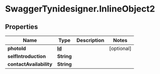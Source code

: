 # SwaggerTynidesigner.InlineObject2

## Properties

Name | Type | Description | Notes
------------ | ------------- | ------------- | -------------
**photoId** | [**Id**](Id.md) |  | [optional] 
**selfIntroduction** | **String** |  | 
**contactAvailability** | **String** |  | 


